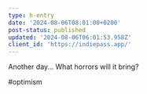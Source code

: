 ```yaml
---
type: h-entry
date: '2024-08-06T08:01:00+0200'
post-status: published
updated: '2024-08-06T06:01:53.958Z'
client_id: 'https://indiepass.app/'
---
```

Another day... What horrors will it bring?

#optimism
